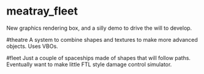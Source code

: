 # meatray_fleet
New graphics rendering box, and a silly demo to drive the will to develop.

#theatre
A system to combine shapes and textures to make more advanced objects.  Uses VBOs.

#fleet
Just a couple of spaceships made of shapes that will follow paths.  Eventually want to make little FTL style damage control simulator.
